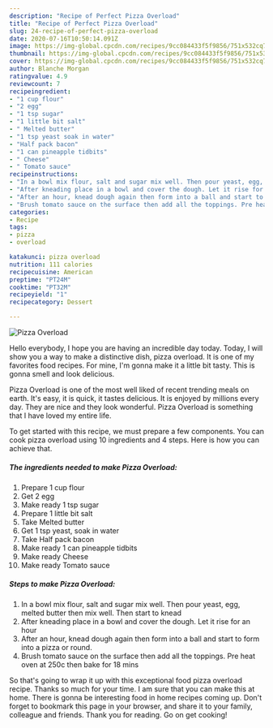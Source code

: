 ```yaml
---
description: "Recipe of Perfect Pizza Overload"
title: "Recipe of Perfect Pizza Overload"
slug: 24-recipe-of-perfect-pizza-overload
date: 2020-07-16T10:50:14.091Z
image: https://img-global.cpcdn.com/recipes/9cc084433f5f9856/751x532cq70/pizza-overload-recipe-main-photo.jpg
thumbnail: https://img-global.cpcdn.com/recipes/9cc084433f5f9856/751x532cq70/pizza-overload-recipe-main-photo.jpg
cover: https://img-global.cpcdn.com/recipes/9cc084433f5f9856/751x532cq70/pizza-overload-recipe-main-photo.jpg
author: Blanche Morgan
ratingvalue: 4.9
reviewcount: 7
recipeingredient:
- "1 cup flour"
- "2 egg"
- "1 tsp sugar"
- "1 little bit salt"
- " Melted butter"
- "1 tsp yeast soak in water"
- "Half pack bacon"
- "1 can pineapple tidbits"
- " Cheese"
- " Tomato sauce"
recipeinstructions:
- "In a bowl mix flour, salt and sugar mix well. Then pour yeast, egg, melted butter then mix well. Then start to knead"
- "After kneading place in a bowl and cover the dough. Let it rise for an hour"
- "After an hour, knead dough again then form into a ball and start to form into a pizza or round."
- "Brush tomato sauce on the surface then add all the toppings. Pre heat oven at 250c then bake for 18 mins"
categories:
- Recipe
tags:
- pizza
- overload

katakunci: pizza overload 
nutrition: 111 calories
recipecuisine: American
preptime: "PT24M"
cooktime: "PT32M"
recipeyield: "1"
recipecategory: Dessert

---
```



![Pizza Overload](https://img-global.cpcdn.com/recipes/9cc084433f5f9856/751x532cq70/pizza-overload-recipe-main-photo.jpg)

Hello everybody, I hope you are having an incredible day today. Today, I will show you a way to make a distinctive dish, pizza overload. It is one of my favorites food recipes. For mine, I'm gonna make it a little bit tasty. This is gonna smell and look delicious.



Pizza Overload is one of the most well liked of recent trending meals on earth. It's easy, it is quick, it tastes delicious. It is enjoyed by millions every day. They are nice and they look wonderful. Pizza Overload is something that I have loved my entire life.


To get started with this recipe, we must prepare a few components. You can cook pizza overload using 10 ingredients and 4 steps. Here is how you can achieve that.

<!--inarticleads1-->

##### The ingredients needed to make Pizza Overload:

1. Prepare 1 cup flour
1. Get 2 egg
1. Make ready 1 tsp sugar
1. Prepare 1 little bit salt
1. Take  Melted butter
1. Get 1 tsp yeast, soak in water
1. Take Half pack bacon
1. Make ready 1 can pineapple tidbits
1. Make ready  Cheese
1. Make ready  Tomato sauce




<!--inarticleads2-->

##### Steps to make Pizza Overload:

1. In a bowl mix flour, salt and sugar mix well. Then pour yeast, egg, melted butter then mix well. Then start to knead
1. After kneading place in a bowl and cover the dough. Let it rise for an hour
1. After an hour, knead dough again then form into a ball and start to form into a pizza or round.
1. Brush tomato sauce on the surface then add all the toppings. Pre heat oven at 250c then bake for 18 mins




So that's going to wrap it up with this exceptional food pizza overload recipe. Thanks so much for your time. I am sure that you can make this at home. There is gonna be interesting food in home recipes coming up. Don't forget to bookmark this page in your browser, and share it to your family, colleague and friends. Thank you for reading. Go on get cooking!
